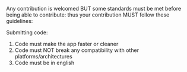 Any contribution is welcomed BUT some standards must be met before being able to contribute: thus your contribution MUST follow these guidelines:

Submitting code:
1. Code must make the app faster or cleaner
2. Code must NOT break any compatibility with other platforms/architectures
3. Code must be in english
